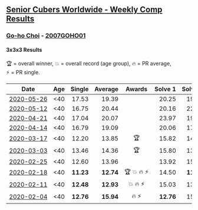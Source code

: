 <style>table {white-space: nowrap;}</style>
<link rel="stylesheet" type="text/css" href="/scw-comp/css/flags.css" />

## [Senior Cubers Worldwide - Weekly Comp Results](/scw-comp/results/)
### [Go-ho Choi](README.md) - [2007GOHO01](https://www.worldcubeassociation.org/persons/2007GOHO01?event=333)
#### 3x3x3 Results

<span style="white-space: nowrap;">🏆 = overall winner</span>, <span style="white-space: nowrap;">💥 = overall record (age group)</span>, <span style="white-space: nowrap;">🔥 = PR average</span>, <span style="white-space: nowrap;">⚡ = PR single</span>.

| Date | Age | Single | Average | Awards | Solve 1 | Solve 2 | Solve 3 | Solve 4 | Solve 5 | Video |
| :--: | :--: | --: | --: | :--: | --: | --: | --: | --: | --: | :-- |
| [2020-05-26](../../results/2020-05-26/333.md) | <40 | 17.53 | 19.39 |  | 20.25 | 19.84 | 17.53 | 21.48 | 18.09 | [Desktop](https://www.facebook.com/events/688407551989463/permalink/692471158249769) / [Mobile](https://m.facebook.com/events/688407551989463?view=permalink&id=692471158249769) |
| [2020-05-12](../../results/2020-05-12/333.md) | <40 | 16.75 | 20.44 |  | 20.16 | 22.40 | 28.21 | 18.76 | 16.75 | [Desktop](https://www.facebook.com/events/546188069600739/permalink/549348339284712) / [Mobile](https://m.facebook.com/events/546188069600739?view=permalink&id=549348339284712) |
| [2020-04-21](../../results/2020-04-21/333.md) | <40 | 17.04 | 20.07 |  | 23.97 | 19.75 | 17.04 | 22.10 | 18.36 | [Desktop](https://www.facebook.com/events/880278499062375/permalink/884680935288798) / [Mobile](https://m.facebook.com/events/880278499062375?view=permalink&id=884680935288798) |
| [2020-04-14](../../results/2020-04-14/333.md) | <40 | 16.79 | 19.09 |  | 20.06 | 17.65 | 19.55 | 25.74 | 16.79 | [Desktop](https://www.facebook.com/events/982619255468618/permalink/987263271670883) / [Mobile](https://m.facebook.com/events/982619255468618?view=permalink&id=987263271670883) |
| [2020-03-17](../../results/2020-03-17/333.md) | <40 | 12.20 | 13.85 | 🏆 | 15.82 | 14.03 | 12.20 | 13.12 | 14.41 | [Desktop](https://www.facebook.com/events/280686576235146/permalink/284565375847266) / [Mobile](https://m.facebook.com/events/280686576235146?view=permalink&id=284565375847266) |
| [2020-03-03](../../results/2020-03-03/333.md) | <40 | 13.46 | 14.36 | 🏆 | 15.80 | 13.46 | 13.75 | 14.74 | 14.59 | [Desktop](https://www.facebook.com/events/241721610185997/permalink/244320969926061) / [Mobile](https://m.facebook.com/events/241721610185997?view=permalink&id=244320969926061) |
| [2020-02-25](../../results/2020-02-25/333.md) | <40 | 12.60 | 13.96 |  | 13.92 | 15.19 | 12.78 | 12.60 | 19.16 | [Desktop](https://www.facebook.com/events/196320811461109/permalink/196456041447586) / [Mobile](https://m.facebook.com/events/196320811461109?view=permalink&id=196456041447586) |
| [2020-02-18](../../results/2020-02-18/333.md) | <40 | **11.23** | **12.74** | 🏆 💥 🔥 ⚡ | 14.50 | **11.23** | 13.15 | 11.53 | 13.54 | [Desktop](https://www.facebook.com/events/1618332754973681/permalink/1618631721610451) / [Mobile](https://m.facebook.com/events/1618332754973681?view=permalink&id=1618631721610451) |
| [2020-02-11](../../results/2020-02-11/333.md) | <40 | **12.48** | **12.93** | 💥 🔥 ⚡ | 15.03 | 13.21 | 12.76 | **12.48** | 12.83 | [Desktop](https://www.facebook.com/events/616423959107229/permalink/617133012369657) / [Mobile](https://m.facebook.com/events/616423959107229?view=permalink&id=617133012369657) |
| [2020-02-04](../../results/2020-02-04/333.md) | <40 | **12.76** | **15.94** | 🔥 ⚡ | **12.76** | 15.93 | 14.87 | 18.70 | 17.01 | [Desktop](https://www.facebook.com/ChoiGoho/videos/2834659466591529) / [Mobile](https://m.facebook.com/ChoiGoho/videos/2834659466591529) |


<!-- Global site tag (gtag.js) - Google Analytics -->
<script async src="https://www.googletagmanager.com/gtag/js?id=UA-86348435-3"></script>
<script>window.dataLayer = window.dataLayer || []; function gtag() {dataLayer.push(arguments);} gtag('js', new Date()); gtag('config', 'UA-86348435-3');</script>
